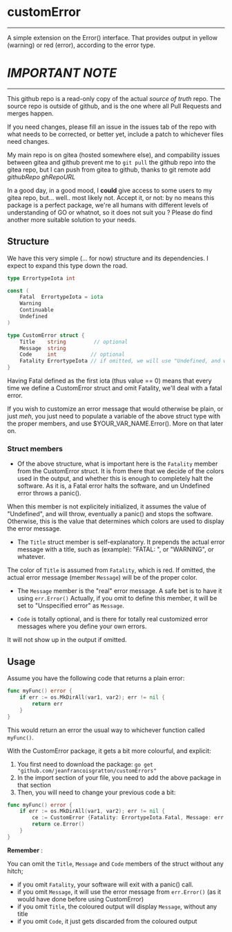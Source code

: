 # customError
___
A simple extension on the Error() interface. That provides output in yellow (warning) or red (error), according to the error type.

# *__IMPORTANT NOTE__*
___
This github repo is a read-only copy of the actual *source of truth* repo. The source repo is outside of github, and is the one where all Pull Requests and merges happen.

If you need changes, please fill an issue in the issues tab of the repo with what needs to be corrected, or better yet, include a patch to whichever files need changes.

My main repo is on gitea (hosted somewhere else), and compability issues between gitea and github prevent me to `git pull` the github repo into the gitea repo, but I can push from gitea to github, thanks to git remote add *githubRepo ghRepoURL*

In a good day, in a good mood, I __could__ give access to some users to my gitea repo, but... well.. most likely not. Accept it, or not: by no means this package is a perfect package, we're all humans with different levels of understanding of GO or whatnot, so it does not suit you ? Please do find another more suitable solution to your needs.
## Structure

We have this very simple (... for now) structure and its dependencies. I expect to expand this type down the road.
```go
type ErrortypeIota int

const (
	Fatal  ErrortypeIota = iota
	Warning
	Continuable
	Undefined
)

type CustomError struct {
    Title    string         // optional
    Message  string
    Code     int           // optional
    Fatality ErrortypeIota // if omitted, we will use "Undefined, and will throw a panic() right away, so... define it :)
}
```

Having Fatal defined as the first iota (thus value == 0) means that every time we define a CustomError struct and omit Fatality, we'll deal with a fatal error.

If you wish to customize an error message that would otherwise be plain, or just _meh_, you just need to populate a variable of the above struct type with the proper members, and use $YOUR_VAR_NAME.Error().
More on that later on.


### Struct members

- Of the above structure, what is important here is the `Fatality` member from the CustomError struct. It is from there that we decide of the colors used in the output, and whether this is enough to completely halt the software. As it is, a Fatal error halts the software, and un Undefined error throws a panic().

When this member is not explicitely initialized, it assumes the value of "Undefined", and will throw, eventually a panic() and stops the software. Otherwise, this is the value that determines which colors are used to display the error message.

- The `Title` struct member is self-explanatory. It prepends the actual error message with a title, such as (example): "FATAL: ", or "WARNING", or whatever.

The color of `Title` is assumed from `Fatality`, which is red. If omitted, the actual error message (member `Message`) will be of the proper color.

- The `Message` member is the "real" error message. A safe bet is to have it using `err.Error()`
Actually, if you omit to define this member, it will be set to "Unspecified error" as `Message`.


- `Code` is totally optional, and is there for totally real customized error messages where you define your own errors.

It will not show up in the output if omitted.


## Usage

Assume you have the following code that returns a plain error:

```go
func myFunc() error {
    if err := os.MkDirAll(var1, var2); err != nil {
        return err
    }
}
```

This would return an error the usual way to whichever function called `myFunc()`.

With the CustomError package, it gets a bit more colourful, and explicit:

1. You first need to download the package:
`go get "github.com/jeanfrancoisgratton/customErrors"`
2. In the import section of your file, you need to add the above package in that section
3. Then, you will need to change your previous code a bit:

```go
func myFunc() error {
    if err := os.MkDirAll(var1, var2); err != nil {
        ce := CustomError {Fatality: ErrortypeIota.Fatal, Message: err.Error(), Title: "Error creating directory", Code: -8}
        return ce.Error()		
    }
}
```

__Remember__ :

You can omit the `Title`, `Message` and `Code` members of the struct without any hitch;
- if you omit `Fatality`, your software will exit with a panic() call.
- if you omit `Message`, it will use the error message from `err.Error()` (as it would have done before using CustomError)
- if you omit `Title`, the coloured output will display `Message`, without any title
- if you omit `Code`, it just gets discarded from the coloured output

